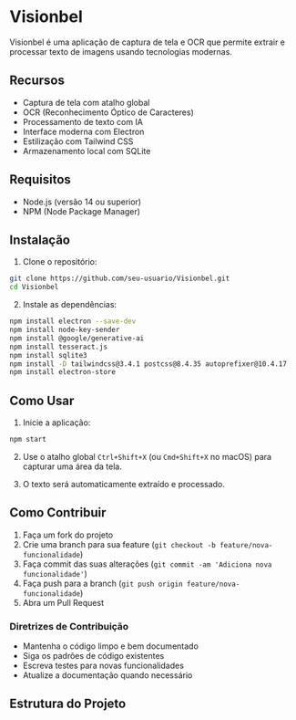 # Visionbel

Visionbel é uma aplicação de captura de tela e OCR que permite extrair e processar texto de imagens usando tecnologias modernas.

## Recursos

- Captura de tela com atalho global
- OCR (Reconhecimento Óptico de Caracteres)
- Processamento de texto com IA
- Interface moderna com Electron
- Estilização com Tailwind CSS
- Armazenamento local com SQLite

## Requisitos

- Node.js (versão 14 ou superior)
- NPM (Node Package Manager)

## Instalação

1. Clone o repositório:
```bash
git clone https://github.com/seu-usuario/Visionbel.git
cd Visionbel
```

2. Instale as dependências:
```bash
npm install electron --save-dev
npm install node-key-sender
npm install @google/generative-ai
npm install tesseract.js
npm install sqlite3
npm install -D tailwindcss@3.4.1 postcss@8.4.35 autoprefixer@10.4.17
npm install electron-store
```

## Como Usar

1. Inicie a aplicação:
```bash
npm start
```

2. Use o atalho global `Ctrl+Shift+X` (ou `Cmd+Shift+X` no macOS) para capturar uma área da tela.

3. O texto será automaticamente extraído e processado.

## Como Contribuir

1. Faça um fork do projeto
2. Crie uma branch para sua feature (`git checkout -b feature/nova-funcionalidade`)
3. Faça commit das suas alterações (`git commit -am 'Adiciona nova funcionalidade'`)
4. Faça push para a branch (`git push origin feature/nova-funcionalidade`)
5. Abra um Pull Request

### Diretrizes de Contribuição

- Mantenha o código limpo e bem documentado
- Siga os padrões de código existentes
- Escreva testes para novas funcionalidades
- Atualize a documentação quando necessário

## Estrutura do Projeto